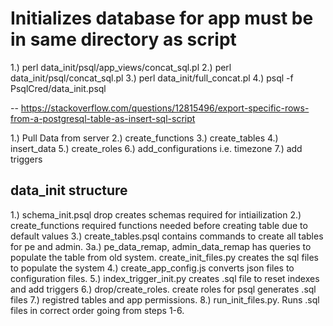 # Initializes database for app must be in same directory as script
1.) perl data_init/psql/app_views/concat_sql.pl
2.) perl data_init/psql/concat_sql.pl
3.) perl data_init/full_concat.pl
4.) psql -f PsqlCred/data_init.psql


-- https://stackoverflow.com/questions/12815496/export-specific-rows-from-a-postgresql-table-as-insert-sql-script

1.) Pull Data from server
2.) create_functions
3.) create_tables
4.) insert_data
5.) create_roles
6.) add_configurations i.e. timezone
7.) add triggers



## data_init structure
1.) schema_init.psql drop creates schemas required for intiailization
2.) create_functions required functions needed before creating table due to default values
3.) create_tables.psql contains commands to create all tables for pe and admin.
    3a.) pe_data_remap, admin_data_remap has queries to populate the table from old system.
    create_init_files.py creates the sql files to populate the system
4.) create_app_config.js converts json files to configuration files.
5.) index_trigger_init.py creates .sql file to reset indexes and add triggers
6.) drop/create_roles. create roles for psql generates .sql files
7.) registred tables and app permissions.
8.) run_init_files.py. Runs .sql files in correct order going from steps 1-6.

